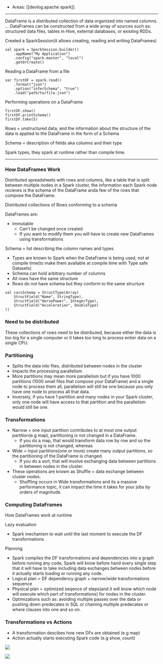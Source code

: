 
- Areas: [[devlog.apache spark]]

---

DataFrame is a distributed collection of data organized into named columns. ... DataFrames can be constructed from a wide array of sources such as: structured data files, tables in Hive, external databases, or existing RDDs.

Created a SparkSession(it allows creating, reading and writing DataFrames)

    val spark = SparkSession.builder()
        .appName("My Application")
        .config("spark.master", "local")
        .getOrCreate()

Reading a DataFrame from a file

    var firstDF = spark.read()
        .format("json")
        .option("inferSchema", "true")
        .load("path/to/file.json")

Performing operations on a DataFrame

    firstDF.show()
    firstDF.printSchema()
    firstDF.take(5)

Rows = unstructured data; and the information about the structure of the data is applied to the DataFrame in the form of a Schema

Schema = description of fields aka columns and their type

Spark types, they spark at runtime rather than compile time.

---

### How DataFrames Work

Distributed spreadsheets with rows and columns, like a table that is split between multiple nodes in a Spark cluster, the information each Spark node recieves is the schema of the DataFrame anda few of the rows that compose the DataFrame.

Distributed collections of Rows conforming to a schema

DataFrames are:

- Immutable
  - Can't be changed once created
  - If you want to modify them you will have to create new DataFrames using transformations

Schema = list describing the column names and types

- Types are known to Spark when the DataFrame is being used, not at compile time(to make them available at compile time with Type safe Datasets)
- Schema can hold arbitrary number of columns
- All rows have the same structure
- Rows do not have schema but they conform to the same structure

<!-- end list -->

    val carsSchema = StructType(Array(
        StructField("Name", StringType),
        StructField("HorsePower", IntegerType),
        StructField("Acceleration", DoubleType)
    ))

### Need to be distributed

These collections of rows need to be distributed, because either the data is too big for a single computer or it takes too long to process entier data on a single CPU.

### Partitioning

- Splits the data into files, distributed between nodes in the cluster
- Impacts the processing parallelism
- More partitions may mean more parallelism but if you have 1000 partitions (1000 small files that compose your DataFrame) and a single node to process them all, parallelism will still be one because you only have one node to process all that data.
- Inversely, if you have 1 partition and many nodes in your Spark cluster, only one node will have access to that partition and the parallelism would still be one.

### Transformations

- Narrow = one input partition contributes to at most one output partition(e.g map), partitioning is not changed in a DataFrame.
  - If you do a map, that would transform data row by row and so the partitioning is not changed, whereas
- Wide = input partitions(one or more) create many output partitions, so the partitioning of the DataFrame is changed.
  - If you do a sort, that will involve exchanging data between partitions in between nodes in the cluster.
- These operations are known as Shuffle = data exchange between cluster nodes.
  - Shuffling occurs in Wide transformations and its a massive performance topic, it can impact the time it takes for your jobs by orders of magnitude.

### Computing DataFrames

How DataFrames work at runtime

Lazy evaluation

- Spark mechanism to wait until the last moment to execute the DF transformations

Planning

- Spark compiles the DF transformations and dependencies into a graph before running any code, Spark will know before hand every single step that it will have to take including data exchanges between nodes before it actually starts loading or running any code.
- Logical plan = DF dependency graph + narrow/wide transformations sequence
- Physical plan = optimized seqence of steps(and it will know which node will execute which part of transformations) for nodes in the cluster.
- Optimizations such as: avoiding multiple passes over the data or pushing down predecates in SQL or chaining multiple predecates or where clauses into one and so on.

### Transformations vs Actions

- A transformation descibes how new DFs are obtained (e.g map)
- Action actually starts executing Spark code (e.g show, count)

![](https://raw.githubusercontent.com/zubayrrr/twiki/main/bin/image.rv3o8j0t3m.png)

![](https://raw.githubusercontent.com/zubayrrr/twiki/main/bin/image.mymxbbtheoj.png)
